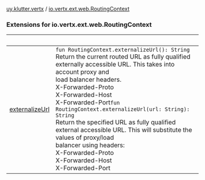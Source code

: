 [uy.klutter.vertx](../index.md) / [io.vertx.ext.web.RoutingContext](.)


### Extensions for io.vertx.ext.web.RoutingContext

|&nbsp;|&nbsp;|
|---|---|
| [externalizeUrl](externalize-url.md) | <code>fun RoutingContext.externalizeUrl(): String</code><br/>Return the current routed URL as fully qualified externally accessible URL.  This takes into account proxy and<br/>load balancer headers.<br/>X-Forwarded-Proto<br/>X-Forwarded-Host<br/>X-Forwarded-Port<code>fun RoutingContext.externalizeUrl(url: String): String</code><br/>Return the specified URL as fully qualified external accessible URL.  This will substitute the values of proxy/load<br/>balancer using headers:<br/>X-Forwarded-Proto<br/>X-Forwarded-Host<br/>X-Forwarded-Port |
